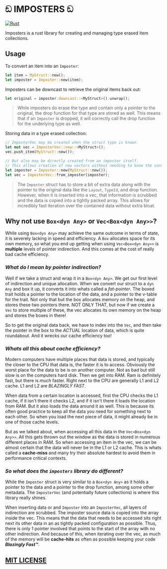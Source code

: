 # ඞ IMPOSTERS ඞ

[![Rust](https://github.com/rhedgeco/imposters/actions/workflows/rust.yml/badge.svg)](https://github.com/rhedgeco/imposters/actions/workflows/rust.yml)

Imposters is a rust library for creating and managing type erased item collections.

## Usage

To convert an item into an `Imposter`:

```rust
let item = MyStruct::new();
let imposter = Imposter::new(item);
```

Imposters can be downcast to retrieve the original items back out:

```rust
let original = imposter.downcast::<MyStruct>().unwrap();
```

> While imposters do erase the type and contain only a pointer to the original, the drop function for that type are stored as well. This means that if an `Imposter` is dropped, it will correctly call the drop function for the underlying type as well.

Storing data in a type erased collection:

```rust
// ImposterVec may be created when the struct type is known
let mut vec = ImposterVec::new::<MyStruct>();
vec.push_item(MyStruct::new());

// But also may be directly created from an imposter itself.
// This allows creation of new vectors without needing to know the containing type.
let imposter = Imposter::new(MyStruct::new());
let vec = ImposterVec::from_imposter(imposter);
```

> The `Imposter` struct has to store a bit of extra data along with the pointer to the original data like the `Layout`, `TypeId`, and drop function. However, when it is inserted into a vec, that information is scrubbed and the data is copied into a tightly packed array. This allows for incredibly fast iteration over the contained data without extra bloat.

## Why not use `Box<dyn Any>` or `Vec<Box<dyn Any>>`?

While using `Box<dyn Any>` may achieve the same outcome in terms of state, it is severely lacking in speed and efficiency. A `Box` allocates space for its own memory, so what you end up getting when using `Vec<Box<dyn Any>>` is **multiple** levels of pointer indirection. And this comes at the cost of really bad cache efficiency.

### ***What do I mean by pointer indirection?***

Well if we take a struct and wrap it in a `Box<dyn Any>`. We get our first level of indirection and unique allocation. When we convert our struct to a `dyn Any` and box it up, it converts it into whats called a *fat-pointer*. The boxed trait holds a pointer to the location of the data, and a pointer to the v-table for the trait. Not only that but the box allocates memory on the heap, and stores these two pointers there. NOT ONLY THAT, but now if we create a `Vec` to store multiple of these, the vec allocates its own memory on the heap and stores the boxes in there!

So to get the original data back, we have to index into the `Vec`, and then take the pointer in the box to the *ACTUAL* location of data, which is quite roundabout. And it wrecks our cache efficiency too!

### ***Whats all this about cache efficiency?***

Modern computers have multiple places that data is stored, and typically the closer to the CPU that data is, the faster it is to access. Obviously the worst place for the data to be is on another computer. Not as bad but still slow is on the computers hard disk. Then we get into RAM. Ram is definitely fast, but there is *much* faster. Right next to the CPU are generally L1 and L2 cache. L1 and L2 are *BLAZINGLY FAST*.

When data from a certain location is accessed, first the CPU checks the L1 cache, if it isn't there it checks L2, and if it isn't there it loads the location from RAM. But it also loads the data around it as well. This is because its often good practice to keep all the data you need for something next to each other. So when you load the next piece of data, it might already be in one of those cache levels.

But as we talked about, when accessing all this data in the `Vec<Box<dyn Any>>`. All this gets thrown out the window as the data is stored in numerous different places in RAM. So when accessing an item in the vec, we can be almost certain that the data will never be in the L1 or L2 cache. This is whats called a **cache-miss** and many try their absolute hardest to avoid them in performance critical contexts.

### ***So what does the `imposters` library do different?***

While the `Imposter` struct is very similar to a `Box<dyn Any>` as it holds a pointer to the data and a pointer to the drop function, among some other metadata. The `ImposterVec` (and potentially future collections) is where this library really shines.

When inserting data or and `Imposter` into an `ImposterVec`, all layers of indirection are scrubbed. The imposter source data is copied into the array inside the vec. This means that the data that needs to be accessed sits right next its other data in an as tightly packed configuration as possible. Thus, there is only 1 pointer involved that points to the start of the array with no other indirection. And because of this, when iterating over the vec, as much of the memory will be **cache-hits** as often as possible keeping your code ***Blazingly Fast™***.

## [MIT LICENSE](./LICENSE.txt)
